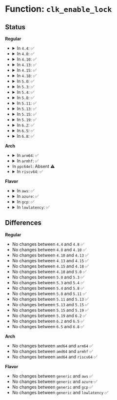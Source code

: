 # Function: <code>clk_enable_lock</code>

## Status
<b>Regular</b>
<ul>
<li>
<details>
<summary>In <code>4.4</code>: ✅</summary>

```c
long unsigned int clk_enable_lock();
```

**Collision:** Unique Static

**Inline:** No

**Transformation:** False

**Instances:**

```
In drivers/clk/clk.c (ffffffff816e4a20)
Location: drivers/clk/clk.c:117
Inline: False
Direct callers:
  - drivers/clk/clk.c:clk_disable_unused_subtree
  - drivers/clk/clk.c:clk_enable
  - drivers/clk/clk.c:__clk_set_parent_before
  - drivers/clk/clk.c:__clk_set_parent_before
  - drivers/clk/clk.c:clk_core_set_parent
  - drivers/clk/clk.c:clk_unregister
```
**Symbols:**

```
ffffffff816e4a20-ffffffff816e4afd: clk_enable_lock (STB_LOCAL)
```
</details>
</li>
<li>
<details>
<summary>In <code>4.8</code>: ✅</summary>

```c
long unsigned int clk_enable_lock();
```

**Collision:** Unique Static

**Inline:** No

**Transformation:** False

**Instances:**

```
In drivers/clk/clk.c (ffffffff817491e0)
Location: drivers/clk/clk.c:117
Inline: False
Direct callers:
  - drivers/clk/clk.c:clk_unregister
  - drivers/clk/clk.c:clk_register
  - drivers/clk/clk.c:clk_core_set_parent
  - drivers/clk/clk.c:clk_change_rate
  - drivers/clk/clk.c:clk_change_rate
  - drivers/clk/clk.c:__clk_set_parent_before
  - drivers/clk/clk.c:clk_disable_unused_subtree
  - drivers/clk/clk.c:clk_core_enable_lock
  - drivers/clk/clk.c:clk_core_disable_lock
```
**Symbols:**

```
ffffffff817491e0-ffffffff817492bd: clk_enable_lock (STB_LOCAL)
```
</details>
</li>
<li>
<details>
<summary>In <code>4.10</code>: ✅</summary>

```c
long unsigned int clk_enable_lock();
```

**Collision:** Unique Static

**Inline:** No

**Transformation:** False

**Instances:**

```
In drivers/clk/clk.c (ffffffff81531a60)
Location: drivers/clk/clk.c:117
Inline: False
Direct callers:
  - drivers/clk/clk.c:clk_unregister
  - drivers/clk/clk.c:clk_register
  - drivers/clk/clk.c:clk_core_set_parent
  - drivers/clk/clk.c:clk_change_rate
  - drivers/clk/clk.c:clk_change_rate
  - drivers/clk/clk.c:__clk_set_parent_before
  - drivers/clk/clk.c:clk_disable_unused_subtree
  - drivers/clk/clk.c:clk_core_enable_lock
  - drivers/clk/clk.c:clk_core_disable_lock
```
**Symbols:**

```
ffffffff81531a60-ffffffff81531b3d: clk_enable_lock (STB_LOCAL)
```
</details>
</li>
<li>
<details>
<summary>In <code>4.13</code>: ✅</summary>

```c
long unsigned int clk_enable_lock();
```

**Collision:** Unique Static

**Inline:** No

**Transformation:** False

**Instances:**

```
In drivers/clk/clk.c (ffffffff81544a40)
Location: drivers/clk/clk.c:117
Inline: False
Direct callers:
  - drivers/clk/clk.c:clk_register
  - drivers/clk/clk.c:clk_change_rate
  - drivers/clk/clk.c:clk_change_rate
  - drivers/clk/clk.c:__clk_set_parent_before
  - drivers/clk/clk.c:clk_disable_unused_subtree
  - drivers/clk/clk.c:clk_core_enable_lock
  - drivers/clk/clk.c:clk_core_disable_lock
```
**Symbols:**

```
ffffffff81544a40-ffffffff81544adf: clk_enable_lock (STB_LOCAL)
```
</details>
</li>
<li>
<details>
<summary>In <code>4.15</code>: ✅</summary>

```c
long unsigned int clk_enable_lock();
```

**Collision:** Unique Static

**Inline:** No

**Transformation:** False

**Instances:**

```
In drivers/clk/clk.c (ffffffff815a7b30)
Location: drivers/clk/clk.c:139
Inline: False
Direct callers:
  - drivers/clk/clk.c:clk_register
  - drivers/clk/clk.c:clk_change_rate
  - drivers/clk/clk.c:clk_change_rate
  - drivers/clk/clk.c:__clk_set_parent_before
  - drivers/clk/clk.c:clk_disable_unused_subtree
  - drivers/clk/clk.c:clk_core_enable_lock
  - drivers/clk/clk.c:clk_core_disable_lock
```
**Symbols:**

```
ffffffff815a7b30-ffffffff815a7bcf: clk_enable_lock (STB_LOCAL)
```
</details>
</li>
<li>
<details>
<summary>In <code>4.18</code>: ✅</summary>

```c
long unsigned int clk_enable_lock();
```

**Collision:** Unique Static

**Inline:** No

**Transformation:** False

**Instances:**

```
In drivers/clk/clk.c (ffffffff815def80)
Location: drivers/clk/clk.c:141
Inline: False
Direct callers:
  - drivers/clk/clk.c:clk_unregister
  - drivers/clk/clk.c:clk_register
  - drivers/clk/clk.c:clk_change_rate
  - drivers/clk/clk.c:clk_change_rate
  - drivers/clk/clk.c:__clk_set_parent_before
  - drivers/clk/clk.c:clk_disable_unused_subtree
  - drivers/clk/clk.c:clk_core_enable_lock
  - drivers/clk/clk.c:clk_core_disable_lock
```
**Symbols:**

```
ffffffff815def80-ffffffff815df01f: clk_enable_lock (STB_LOCAL)
```
</details>
</li>
<li>
<details>
<summary>In <code>5.0</code>: ✅</summary>

```c
long unsigned int clk_enable_lock();
```

**Collision:** Unique Static

**Inline:** No

**Transformation:** False

**Instances:**

```
In drivers/clk/clk.c (ffffffff815f88b0)
Location: drivers/clk/clk.c:139
Inline: False
Direct callers:
  - drivers/clk/clk.c:clk_unregister
  - drivers/clk/clk.c:clk_register
  - drivers/clk/clk.c:clk_change_rate
  - drivers/clk/clk.c:clk_change_rate
  - drivers/clk/clk.c:__clk_set_parent_before
  - drivers/clk/clk.c:clk_disable_unused_subtree
  - drivers/clk/clk.c:clk_core_enable_lock
  - drivers/clk/clk.c:clk_core_disable_lock
```
**Symbols:**

```
ffffffff815f88b0-ffffffff815f894f: clk_enable_lock (STB_LOCAL)
```
</details>
</li>
<li>
<details>
<summary>In <code>5.3</code>: ✅</summary>

```c
long unsigned int clk_enable_lock();
```

**Collision:** Unique Static

**Inline:** No

**Transformation:** False

**Instances:**

```
In drivers/clk/clk.c (ffffffff8162b620)
Location: drivers/clk/clk.c:149
Inline: False
Direct callers:
  - drivers/clk/clk.c:clk_unregister
  - drivers/clk/clk.c:__clk_core_init
  - drivers/clk/clk.c:clk_change_rate
  - drivers/clk/clk.c:clk_change_rate
  - drivers/clk/clk.c:__clk_set_parent_before
  - drivers/clk/clk.c:clk_disable_unused_subtree
  - drivers/clk/clk.c:clk_core_enable_lock
  - drivers/clk/clk.c:clk_core_disable_lock
```
**Symbols:**

```
ffffffff8162b620-ffffffff8162b6c2: clk_enable_lock (STB_LOCAL)
```
</details>
</li>
<li>
<details>
<summary>In <code>5.4</code>: ✅</summary>

```c
long unsigned int clk_enable_lock();
```

**Collision:** Unique Static

**Inline:** No

**Transformation:** False

**Instances:**

```
In drivers/clk/clk.c (ffffffff8164d160)
Location: drivers/clk/clk.c:155
Inline: False
Direct callers:
  - drivers/clk/clk.c:clk_unregister
  - drivers/clk/clk.c:__clk_core_init
  - drivers/clk/clk.c:clk_change_rate
  - drivers/clk/clk.c:clk_change_rate
  - drivers/clk/clk.c:__clk_set_parent_before
  - drivers/clk/clk.c:clk_disable_unused_subtree
  - drivers/clk/clk.c:clk_core_enable_lock
  - drivers/clk/clk.c:clk_core_disable_lock
```
**Symbols:**

```
ffffffff8164d160-ffffffff8164d202: clk_enable_lock (STB_LOCAL)
```
</details>
</li>
<li>
<details>
<summary>In <code>5.8</code>: ✅</summary>

```c
long unsigned int clk_enable_lock();
```

**Collision:** Unique Static

**Inline:** No

**Transformation:** False

**Instances:**

```
In drivers/clk/clk.c (ffffffff816fbf10)
Location: drivers/clk/clk.c:159
Inline: False
Direct callers:
  - drivers/clk/clk.c:clk_unregister
  - drivers/clk/clk.c:__clk_core_init
  - drivers/clk/clk.c:clk_change_rate
  - drivers/clk/clk.c:clk_change_rate
  - drivers/clk/clk.c:clk_change_rate
  - drivers/clk/clk.c:__clk_set_parent_before
  - drivers/clk/clk.c:__clk_set_parent_before
  - drivers/clk/clk.c:clk_disable_unused_subtree
  - drivers/clk/clk.c:clk_disable
```
**Symbols:**

```
ffffffff816fbf10-ffffffff816fbfb8: clk_enable_lock (STB_LOCAL)
```
</details>
</li>
<li>
<details>
<summary>In <code>5.11</code>: ✅</summary>

```c
long unsigned int clk_enable_lock();
```

**Collision:** Unique Static

**Inline:** No

**Transformation:** False

**Instances:**

```
In drivers/clk/clk.c (ffffffff81718e10)
Location: drivers/clk/clk.c:159
Inline: False
Direct callers:
  - drivers/clk/clk.c:clk_unregister
  - drivers/clk/clk.c:__clk_core_init
  - drivers/clk/clk.c:clk_change_rate
  - drivers/clk/clk.c:clk_change_rate
  - drivers/clk/clk.c:clk_change_rate
  - drivers/clk/clk.c:__clk_set_parent_before
  - drivers/clk/clk.c:__clk_set_parent_before
  - drivers/clk/clk.c:clk_disable_unused_subtree
  - drivers/clk/clk.c:clk_disable
```
**Symbols:**

```
ffffffff81718e10-ffffffff81718eb8: clk_enable_lock (STB_LOCAL)
```
</details>
</li>
<li>
<details>
<summary>In <code>5.13</code>: ✅</summary>

```c
long unsigned int clk_enable_lock();
```

**Collision:** Unique Static

**Inline:** No

**Transformation:** False

**Instances:**

```
In drivers/clk/clk.c (ffffffff816fa100)
Location: drivers/clk/clk.c:159
Inline: False
Direct callers:
  - drivers/clk/clk.c:clk_unregister
  - drivers/clk/clk.c:__clk_core_init
  - drivers/clk/clk.c:clk_change_rate
  - drivers/clk/clk.c:clk_change_rate
  - drivers/clk/clk.c:clk_change_rate
  - drivers/clk/clk.c:__clk_set_parent_before
  - drivers/clk/clk.c:__clk_set_parent_before
  - drivers/clk/clk.c:clk_disable_unused_subtree
  - drivers/clk/clk.c:clk_disable
```
**Symbols:**

```
ffffffff816fa100-ffffffff816fa1b7: clk_enable_lock (STB_LOCAL)
```
</details>
</li>
<li>
<details>
<summary>In <code>5.15</code>: ✅</summary>

```c
long unsigned int clk_enable_lock();
```

**Collision:** Unique Static

**Inline:** No

**Transformation:** False

**Instances:**

```
In drivers/clk/clk.c (ffffffff81774860)
Location: drivers/clk/clk.c:159
Inline: False
Direct callers:
  - drivers/clk/clk.c:clk_unregister
  - drivers/clk/clk.c:__clk_core_init
  - drivers/clk/clk.c:clk_change_rate
  - drivers/clk/clk.c:clk_change_rate
  - drivers/clk/clk.c:clk_change_rate
  - drivers/clk/clk.c:__clk_set_parent_before
  - drivers/clk/clk.c:__clk_set_parent_before
  - drivers/clk/clk.c:clk_disable_unused_subtree
  - drivers/clk/clk.c:clk_disable
```
**Symbols:**

```
ffffffff81774860-ffffffff81774917: clk_enable_lock (STB_LOCAL)
```
</details>
</li>
<li>
<details>
<summary>In <code>5.19</code>: ✅</summary>

```c
long unsigned int clk_enable_lock();
```

**Collision:** Unique Static

**Inline:** No

**Transformation:** False

**Instances:**

```
In drivers/clk/clk.c (ffffffff818aa120)
Location: drivers/clk/clk.c:152
Inline: False
Direct callers:
  - drivers/clk/clk.c:clk_unregister
  - drivers/clk/clk.c:__clk_core_init
  - drivers/clk/clk.c:clk_change_rate
  - drivers/clk/clk.c:clk_change_rate
  - drivers/clk/clk.c:clk_change_rate
  - drivers/clk/clk.c:__clk_set_parent_before
  - drivers/clk/clk.c:__clk_set_parent_before
  - drivers/clk/clk.c:clk_disable_unused_subtree
  - drivers/clk/clk.c:clk_disable
```
**Symbols:**

```
ffffffff818aa120-ffffffff818aa1d9: clk_enable_lock (STB_LOCAL)
```
</details>
</li>
<li>
<details>
<summary>In <code>6.2</code>: ✅</summary>

```c
long unsigned int clk_enable_lock();
```

**Collision:** Unique Static

**Inline:** No

**Transformation:** False

**Instances:**

```
In drivers/clk/clk.c (ffffffff819f51b0)
Location: drivers/clk/clk.c:152
Inline: False
Direct callers:
  - drivers/clk/clk.c:clk_unregister
  - drivers/clk/clk.c:__clk_core_init
  - drivers/clk/clk.c:clk_change_rate
  - drivers/clk/clk.c:clk_change_rate
  - drivers/clk/clk.c:clk_change_rate
  - drivers/clk/clk.c:__clk_set_parent_before
  - drivers/clk/clk.c:__clk_set_parent_before
  - drivers/clk/clk.c:clk_disable_unused_subtree
  - drivers/clk/clk.c:clk_disable_unused_subtree
  - drivers/clk/clk.c:clk_disable
```
**Symbols:**

```
ffffffff819f51b0-ffffffff819f5275: clk_enable_lock (STB_LOCAL)
```
</details>
</li>
<li>
<details>
<summary>In <code>6.5</code>: ✅</summary>

```c
long unsigned int clk_enable_lock();
```

**Collision:** Unique Static

**Inline:** No

**Transformation:** False

**Instances:**

```
In drivers/clk/clk.c (ffffffff81a3d930)
Location: drivers/clk/clk.c:152
Inline: False
Direct callers:
  - drivers/clk/clk.c:clk_unregister
  - drivers/clk/clk.c:__clk_core_init
  - drivers/clk/clk.c:clk_change_rate
  - drivers/clk/clk.c:clk_change_rate
  - drivers/clk/clk.c:clk_change_rate
  - drivers/clk/clk.c:__clk_set_parent_before
  - drivers/clk/clk.c:__clk_set_parent_before
  - drivers/clk/clk.c:clk_disable_unused_subtree
  - drivers/clk/clk.c:clk_disable_unused_subtree
  - drivers/clk/clk.c:clk_disable
```
**Symbols:**

```
ffffffff81a3d930-ffffffff81a3d9f5: clk_enable_lock (STB_LOCAL)
```
</details>
</li>
<li>
<details>
<summary>In <code>6.8</code>: ✅</summary>

```c
long unsigned int clk_enable_lock();
```

**Collision:** Unique Static

**Inline:** No

**Transformation:** False

**Instances:**

```
In drivers/clk/clk.c (ffffffff81a89220)
Location: drivers/clk/clk.c:152
Inline: False
Direct callers:
  - drivers/clk/clk.c:clk_unregister
  - drivers/clk/clk.c:__clk_core_init
  - drivers/clk/clk.c:clk_change_rate
  - drivers/clk/clk.c:clk_change_rate
  - drivers/clk/clk.c:clk_change_rate
  - drivers/clk/clk.c:__clk_set_parent_before
  - drivers/clk/clk.c:__clk_set_parent_before
  - drivers/clk/clk.c:clk_disable_unused_subtree
  - drivers/clk/clk.c:clk_disable_unused_subtree
  - drivers/clk/clk.c:clk_disable
```
**Symbols:**

```
ffffffff81a89220-ffffffff81a892e5: clk_enable_lock (STB_LOCAL)
```
</details>
</li>
</ul>
<b>Arch</b>
<ul>
<li>
<details>
<summary>In <code>arm64</code>: ✅</summary>

```c
long unsigned int clk_enable_lock();
```

**Collision:** Unique Static

**Inline:** No

**Transformation:** False

**Instances:**

```
In drivers/clk/clk.c (ffff8000107bf9c0)
Location: drivers/clk/clk.c:155
Inline: False
Direct callers:
  - drivers/clk/clk.c:clk_unregister
  - drivers/clk/clk.c:__clk_core_init
  - drivers/clk/clk.c:clk_change_rate
  - drivers/clk/clk.c:clk_change_rate
  - drivers/clk/clk.c:__clk_set_parent_before
  - drivers/clk/clk.c:clk_disable_unused_subtree
  - drivers/clk/clk.c:clk_core_enable_lock
  - drivers/clk/clk.c:clk_core_disable_lock
```
**Symbols:**

```
ffff8000107bf9c0-ffff8000107bfb14: clk_enable_lock (STB_LOCAL)
```
</details>
</li>
<li>
<details>
<summary>In <code>armhf</code>: ✅</summary>

```c
long unsigned int clk_enable_lock();
```

**Collision:** Unique Static

**Inline:** No

**Transformation:** False

**Instances:**

```
In drivers/clk/clk.c (c08e828c)
Location: drivers/clk/clk.c:155
Inline: False
Direct callers:
  - drivers/clk/clk.c:clk_unregister
  - drivers/clk/clk.c:__clk_core_init
  - drivers/clk/clk.c:clk_change_rate
  - drivers/clk/clk.c:clk_change_rate
  - drivers/clk/clk.c:__clk_set_parent_before
  - drivers/clk/clk.c:clk_disable_unused_subtree
  - drivers/clk/clk.c:clk_core_enable_lock
  - drivers/clk/clk.c:clk_core_disable_lock
```
**Symbols:**

```
c08e828c-c08e83a4: clk_enable_lock (STB_LOCAL)
```
</details>
</li>
<li>
In <code>ppc64el</code>: Absent ⚠️
</li>
<li>
<details>
<summary>In <code>riscv64</code>: ✅</summary>

```c
long unsigned int clk_enable_lock();
```

**Collision:** Unique Static

**Inline:** No

**Transformation:** False

**Instances:**

```
In drivers/clk/clk.c (ffffffe00050aedc)
Location: drivers/clk/clk.c:155
Inline: False
Direct callers:
  - drivers/clk/clk.c:clk_unregister
  - drivers/clk/clk.c:__clk_core_init
  - drivers/clk/clk.c:clk_change_rate
  - drivers/clk/clk.c:clk_change_rate
  - drivers/clk/clk.c:__clk_set_parent_before
  - drivers/clk/clk.c:clk_disable_unused_subtree
  - drivers/clk/clk.c:clk_core_enable_lock
  - drivers/clk/clk.c:clk_core_disable_lock
```
**Symbols:**

```
ffffffe00050aedc-ffffffe00050af86: clk_enable_lock (STB_LOCAL)
```
</details>
</li>
</ul>
<b>Flavor</b>
<ul>
<li>
<details>
<summary>In <code>aws</code>: ✅</summary>

```c
long unsigned int clk_enable_lock();
```

**Collision:** Unique Static

**Inline:** No

**Transformation:** False

**Instances:**

```
In drivers/clk/clk.c (ffffffff816131c0)
Location: drivers/clk/clk.c:155
Inline: False
Direct callers:
  - drivers/clk/clk.c:clk_unregister
  - drivers/clk/clk.c:__clk_core_init
  - drivers/clk/clk.c:clk_change_rate
  - drivers/clk/clk.c:clk_change_rate
  - drivers/clk/clk.c:__clk_set_parent_before
  - drivers/clk/clk.c:clk_disable_unused_subtree
  - drivers/clk/clk.c:clk_core_enable_lock
  - drivers/clk/clk.c:clk_core_disable_lock
```
**Symbols:**

```
ffffffff816131c0-ffffffff81613262: clk_enable_lock (STB_LOCAL)
```
</details>
</li>
<li>
<details>
<summary>In <code>azure</code>: ✅</summary>

```c
long unsigned int clk_enable_lock();
```

**Collision:** Unique Static

**Inline:** No

**Transformation:** False

**Instances:**

```
In drivers/clk/clk.c (ffffffff81607710)
Location: drivers/clk/clk.c:155
Inline: False
Direct callers:
  - drivers/clk/clk.c:clk_unregister
  - drivers/clk/clk.c:__clk_core_init
  - drivers/clk/clk.c:clk_change_rate
  - drivers/clk/clk.c:clk_change_rate
  - drivers/clk/clk.c:__clk_set_parent_before
  - drivers/clk/clk.c:clk_disable_unused_subtree
  - drivers/clk/clk.c:clk_core_enable_lock
  - drivers/clk/clk.c:clk_core_disable_lock
```
**Symbols:**

```
ffffffff81607710-ffffffff8160779e: clk_enable_lock (STB_LOCAL)
```
</details>
</li>
<li>
<details>
<summary>In <code>gcp</code>: ✅</summary>

```c
long unsigned int clk_enable_lock();
```

**Collision:** Unique Static

**Inline:** No

**Transformation:** False

**Instances:**

```
In drivers/clk/clk.c (ffffffff81640fa0)
Location: drivers/clk/clk.c:155
Inline: False
Direct callers:
  - drivers/clk/clk.c:clk_unregister
  - drivers/clk/clk.c:__clk_core_init
  - drivers/clk/clk.c:clk_change_rate
  - drivers/clk/clk.c:clk_change_rate
  - drivers/clk/clk.c:__clk_set_parent_before
  - drivers/clk/clk.c:clk_disable_unused_subtree
  - drivers/clk/clk.c:clk_core_enable_lock
  - drivers/clk/clk.c:clk_core_disable_lock
```
**Symbols:**

```
ffffffff81640fa0-ffffffff81641042: clk_enable_lock (STB_LOCAL)
```
</details>
</li>
<li>
<details>
<summary>In <code>lowlatency</code>: ✅</summary>

```c
long unsigned int clk_enable_lock();
```

**Collision:** Unique Static

**Inline:** No

**Transformation:** False

**Instances:**

```
In drivers/clk/clk.c (ffffffff8165b1a0)
Location: drivers/clk/clk.c:155
Inline: False
Direct callers:
  - drivers/clk/clk.c:clk_unregister
  - drivers/clk/clk.c:__clk_core_init
  - drivers/clk/clk.c:clk_change_rate
  - drivers/clk/clk.c:clk_change_rate
  - drivers/clk/clk.c:__clk_set_parent_before
  - drivers/clk/clk.c:clk_disable_unused_subtree
  - drivers/clk/clk.c:clk_core_enable_lock
  - drivers/clk/clk.c:clk_core_disable_lock
```
**Symbols:**

```
ffffffff8165b1a0-ffffffff8165b242: clk_enable_lock (STB_LOCAL)
```
</details>
</li>
</ul>

## Differences
<b>Regular</b>
<ul>
<li>
No changes between <code>4.4</code> and <code>4.8</code> ✅
</li>
<li>
No changes between <code>4.8</code> and <code>4.10</code> ✅
</li>
<li>
No changes between <code>4.10</code> and <code>4.13</code> ✅
</li>
<li>
No changes between <code>4.13</code> and <code>4.15</code> ✅
</li>
<li>
No changes between <code>4.15</code> and <code>4.18</code> ✅
</li>
<li>
No changes between <code>4.18</code> and <code>5.0</code> ✅
</li>
<li>
No changes between <code>5.0</code> and <code>5.3</code> ✅
</li>
<li>
No changes between <code>5.3</code> and <code>5.4</code> ✅
</li>
<li>
No changes between <code>5.4</code> and <code>5.8</code> ✅
</li>
<li>
No changes between <code>5.8</code> and <code>5.11</code> ✅
</li>
<li>
No changes between <code>5.11</code> and <code>5.13</code> ✅
</li>
<li>
No changes between <code>5.13</code> and <code>5.15</code> ✅
</li>
<li>
No changes between <code>5.15</code> and <code>5.19</code> ✅
</li>
<li>
No changes between <code>5.19</code> and <code>6.2</code> ✅
</li>
<li>
No changes between <code>6.2</code> and <code>6.5</code> ✅
</li>
<li>
No changes between <code>6.5</code> and <code>6.8</code> ✅
</li>
</ul>
<b>Arch</b>
<ul>
<li>
No changes between <code>amd64</code> and <code>arm64</code> ✅
</li>
<li>
No changes between <code>amd64</code> and <code>armhf</code> ✅
</li>
<li>
No changes between <code>amd64</code> and <code>riscv64</code> ✅
</li>
</ul>
<b>Flavor</b>
<ul>
<li>
No changes between <code>generic</code> and <code>aws</code> ✅
</li>
<li>
No changes between <code>generic</code> and <code>azure</code> ✅
</li>
<li>
No changes between <code>generic</code> and <code>gcp</code> ✅
</li>
<li>
No changes between <code>generic</code> and <code>lowlatency</code> ✅
</li>
</ul>
